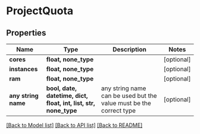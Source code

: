 # ProjectQuota



## Properties
Name | Type | Description | Notes
------------ | ------------- | ------------- | -------------
**cores** | **float, none_type** |  | [optional] 
**instances** | **float, none_type** |  | [optional] 
**ram** | **float, none_type** |  | [optional] 
**any string name** | **bool, date, datetime, dict, float, int, list, str, none_type** | any string name can be used but the value must be the correct type | [optional]

[[Back to Model list]](../README.md#documentation-for-models) [[Back to API list]](../README.md#documentation-for-api-endpoints) [[Back to README]](../README.md)


